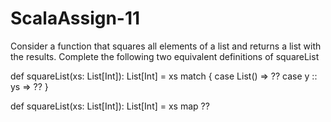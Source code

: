 # ScalaAssign-11


Consider a function that squares all elements of a list and returns a list with the results. Complete the following two equivalent definitions of
squareList



def squareList(xs: List[Int]): List[Int] =
 xs match {
   case List() => ??
   case y :: ys => ??
}


def squareList(xs: List[Int]): List[Int] =
xs map ??
